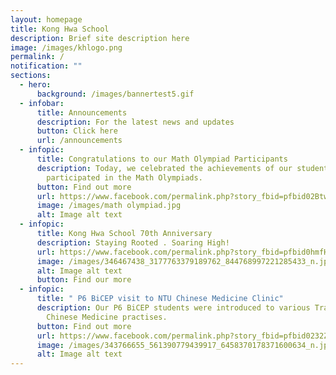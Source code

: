 ```yaml
---
layout: homepage
title: Kong Hwa School
description: Brief site description here
image: /images/khlogo.png
permalink: /
notification: ""
sections:
  - hero:
      background: /images/bannertest5.gif
  - infobar:
      title: Announcements
      description: For the latest news and updates
      button: Click here
      url: /announcements
  - infopic:
      title: Congratulations to our Math Olympiad Participants
      description: Today, we celebrated the achievements of our students who
        participated in the Math Olympiads.
      button: Find out more
      url: https://www.facebook.com/permalink.php?story_fbid=pfbid02Btw2WSqQHFSaAC8J4kHDmnae6Cgs3eWuRHPFxNh1HHvdz4tHobdUvFnwHnFFJUncl&id=100064994620909
      image: /images/math olympiad.jpg
      alt: Image alt text
  - infopic:
      title: Kong Hwa School 70th Anniversary
      description: Staying Rooted . Soaring High!
      url: https://www.facebook.com/permalink.php?story_fbid=pfbid0hmfHZCMoDzLfnGE1bq8YUfCdbMMRveYNWnuh4TvoeYm5tFKFY4dPqtbdHgjuh2qYl&id=100064994620909
      image: /images/346467438_3177763379189762_844768997221285433_n.jpg
      alt: Image alt text
      button: Find our more
  - infopic:
      title: " P6 BiCEP visit to NTU Chinese Medicine Clinic"
      description: Our P6 BiCEP students were introduced to various Traditional
        Chinese Medicine practises.
      button: Find out more
      url: https://www.facebook.com/permalink.php?story_fbid=pfbid0232Z1Vt2ufDUXovAUmpcbuGrLMb1gwH3K8dTUpPHp1kpeAydJckeQsYKiR9akvFJil&id=100064994620909
      image: /images/343766655_561390779439917_6458370178371600634_n.jpg
      alt: Image alt text
---
```

